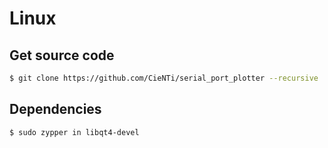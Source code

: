 # Linux

## Get source code

```bash
$ git clone https://github.com/CieNTi/serial_port_plotter --recursive
```

## Dependencies

```bash
$ sudo zypper in libqt4-devel

```
